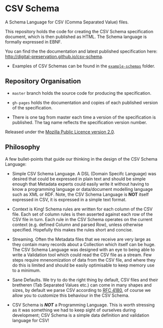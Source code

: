 CSV Schema
==========

A Schema Language for CSV (Comma Separated Value) files.

This repository holds the code for creating the CSV Schema specification document, which
is then published as HTML. The Schema language is formally expressed in EBNF.

You can find the the documentation and latest published specification here:
	http://digital-preservation.github.io/csv-schema.

* Examples of CSV Schemas can be found in the [`example-schemas`](https://github.com/digital-preservation/csv-schema/tree/master/example-schemas) folder.


Repository Organisation
-----------------------
* `master` branch holds the source code for producing the specification.

* `gh-pages` holds the documentation and copies of each published version of the specification.

* There is one tag from master each time a version of the specification is published. The tag name reflects
the specification version number.

Released under the [Mozilla Public Licence version 2.0](http://www.mozilla.org/MPL/2.0/).


Philosophy
----------
A few bullet-points that guide our thinking in the design of the CSV Schema Language:

* Simple CSV Schema Language.
A DSL (Domain Specifc Language) was desired that could be expressed in plain text and should be simple enough that Metadata experts could easily write it without having to know a programming language or data/document modelling language such as XML or RDF. Note, the CSV Schema Language is **NOT** itself expressed in CSV, it is expressed in a simple text format.

* Context is King!
Schema rules are written for each column of the CSV file. Each set of column rules is then asserted against each row of the CSV file in turn. Each rule in the CSV Schema operates on the current context (e.g. defined Column and parsed Row), unless otherwise specified. Hopefully this makes the rules short and concise.

* Streaming.
Often the Metadata files that we receive are very large as they contain many records about a Collection which itself can be huge. The CSV Schema Language was designed with an eye to being able to write a Validation tool which could read the CSV file as a stream. Few steps require mnenomization of data from the CSV file, and where they do this is limited and should be easily optimisable to keep memory use to a minimum.

* Sane Defaults.
We try to do the right thing by default, CSV files and their bretheren (Tab Separated Values etc.) can come in many shapes and sizes, by default we parse CSV according to [RFC 4180](http://tools.ietf.org/html/rfc4180 "Common Format and MIME Type for Comma-Separated Values (CSV) Files"), of course we allow you to customize this behaviour in the CSV Schema.

* CSV Schema is ***NOT*** a Programming Language.
This is worth stressing as it was something we had to keep sight of ourselves during development; CSV Schema is a simple data definition and validation language for CSV!
